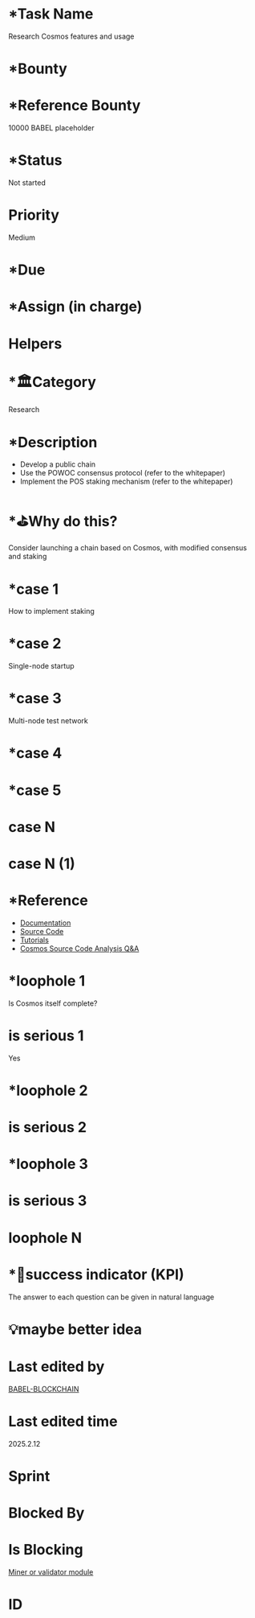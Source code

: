 # \*Task Name

Research Cosmos features and usage

# \*Bounty

# \*Reference Bounty

10000 BABEL placeholder

# \*Status

Not started

# Priority

Medium

# \*Due

# \*Assign (in charge)

# Helpers

# \*🏛Category

Research

# \*Description

-   Develop a public chain
-   Use the POWOC consensus protocol (refer to the whitepaper)
-   Implement the POS staking mechanism (refer to the whitepaper)

# \*⛳️Why do this?

Consider launching a chain based on Cosmos, with modified consensus and staking

# \*case 1

How to implement staking

# \*case 2

Single-node startup

# \*case 3

Multi-node test network

# \*case 4

# \*case 5

# case N

# case N (1)

# \*Reference

-   [Documentation](https://docs.cosmos.network/v0.50/build/building-apps/app-go)
-   [Source Code](https://github.com/cosmos/cosmos-sdk/blob/v0.47.0-rc1/x/staking/module.go)
-   [Tutorials](https://tutorials.cosmos.network/)
-   [Cosmos Source Code Analysis Q&A](https://www.notion.so/Cosmos-SDK-88a0db75c2d445cba26c062c9d97aaa3?pvs=4)

# \*loophole 1

Is Cosmos itself complete?

# is serious 1

Yes

# \*loophole 2

# is serious 2

# \*loophole 3

# is serious 3

# loophole N

# \*🎯success indicator (KPI)

The answer to each question can be given in natural language

# 💡maybe better idea

# Last edited by

[BABEL-BLOCKCHAIN](https://github.com/BABEL-BLOCKCHAIN)

# Last edited time

2025.2.12

# Sprint

# Blocked By

# Is Blocking

[Miner or validator module](../Blockchain/Miner%20or%20validator%20module.md)

# ID
